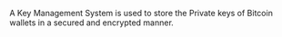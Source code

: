 A Key Management System is used to store the Private keys of
Bitcoin wallets in a secured and encrypted manner.